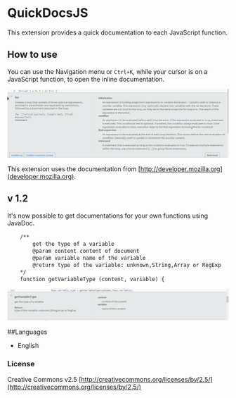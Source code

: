 # QuickDocsJS
This extension provides a quick documentation to each JavaScript function.

## How to use
You can use the Navigation menu or ```Ctrl+K```, while your cursor is on a JavaScript function, to open the inline documentation.

![Example](image/example.png?raw=true)

This extension uses the documentation from [http://developer.mozilla.org](developer.mozilla.org).

## v 1.2
It's now possible to get documentations for your own functions using JavaDoc.
```
    /**
        get the type of a variable
        @param content content of document
        @param variable name of the variable
        @return type of the variable: unknown,String,Array or RegExp
    */
    function getVariableType (content, variable) {
```

![User functions](image/user_func.png?raw=true)

##Languages
+ English

### License
Creative Commons v2.5
[http://creativecommons.org/licenses/by/2.5/](http://creativecommons.org/licenses/by/2.5/)

